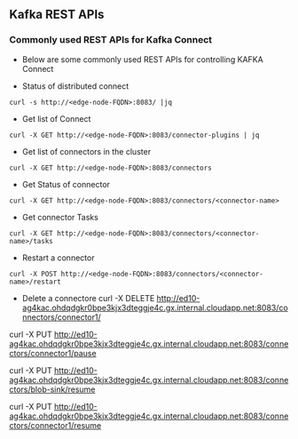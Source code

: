 ## Kafka REST APIs


### Commonly used REST APIs for Kafka Connect 

- Below are some commonly used REST APIs for controlling KAFKA Connect 

- Status of distributed connect 
```
curl -s http://<edge-node-FQDN>:8083/ |jq
```

- Get list of Connect 
```
curl -X GET http://<edge-node-FQDN>:8083/connector-plugins | jq
```
- Get list of connectors in the cluster 
```
curl -X GET http://<edge-node-FQDN>:8083/connectors
```

- Get Status of connector 
```
curl -X GET http://<edge-node-FQDN>:8083/connectors/<connector-name>
```
- Get connector Tasks
``` 
curl -X GET http://<edge-node-FQDN>:8083/connectors/<connector-name>/tasks
```
- Restart a connector
```
curl -X POST http://<edge-node-FQDN>:8083/connectors/<connector-name>/restart
```

- Delete a connectore 
curl -X DELETE http://ed10-ag4kac.ohdqdgkr0bpe3kjx3dteggje4c.gx.internal.cloudapp.net:8083/connectors/connector1/


curl -X PUT http://ed10-ag4kac.ohdqdgkr0bpe3kjx3dteggje4c.gx.internal.cloudapp.net:8083/connectors/connector1/pause

curl -X PUT http://ed10-ag4kac.ohdqdgkr0bpe3kjx3dteggje4c.gx.internal.cloudapp.net:8083/connectors/blob-sink/resume



curl -X PUT http://ed10-ag4kac.ohdqdgkr0bpe3kjx3dteggje4c.gx.internal.cloudapp.net:8083/connectors/connector1/resume 
<!--stackedit_data:
eyJoaXN0b3J5IjpbLTEyMTc2MTAxMjVdfQ==
-->